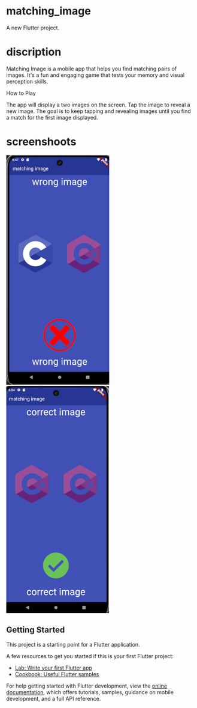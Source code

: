 # matching_image

A new Flutter project.

# discription

Matching Image is a mobile app that helps you find matching pairs of images. It's a fun and engaging game that tests your memory and visual perception skills.

How to Play

The app will display a two images on the screen.
Tap the image to reveal a new image.
The goal is to keep tapping and revealing images until you find a match for the first image displayed.

# screenshoots

![wrong matching image](image-1.png)
![correct matching image](image-2.png)

## Getting Started

This project is a starting point for a Flutter application.

A few resources to get you started if this is your first Flutter project:

- [Lab: Write your first Flutter app](https://docs.flutter.dev/get-started/codelab)
- [Cookbook: Useful Flutter samples](https://docs.flutter.dev/cookbook)

For help getting started with Flutter development, view the
[online documentation](https://docs.flutter.dev/), which offers tutorials,
samples, guidance on mobile development, and a full API reference.
